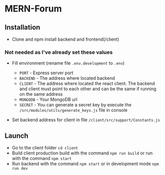 # MERN-Forum

## Installation
- Clone and npm install backend and frontend(/client)

### Not needed as I've already set these values
- Fill environment (rename file `.env.development` to `.env`)
  - `PORT` - Express server port
  - `BACKEND` - The address where located backend
  - `CLIENT` - The address where located the react client. The backend and client must point to each other and can be the same if running on the same address
  - `MONGODB` - Your MongoDB url
  - `SECRET` - You can generate a secret key by execute the `/src/modules/utils/generate_keys.js` file in console

- Set backend address for client in file `/client/src/support/Constants.js`

## Launch
  - Go to the client folder `cd client`
  - Build client production build with the command `npm run build` or run with the command `npm start`
  - Run backend with the command `npm start` or in development mode `npm run dev`
